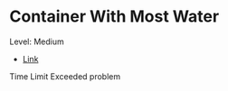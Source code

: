 # Container With Most Water

Level: Medium

- [Link](https://leetcode.com/problems/container-with-most-water/)

Time Limit Exceeded problem
